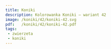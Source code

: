 ```yaml
---
title: Koniki
description: Kolorowanka Koniki – wariant 42
image: /koniki/42/koniki-42.svg
pdf:   /koniki/42/koniki-42.pdf
tags:
 - zwierzeta
 - koniki
---
```

